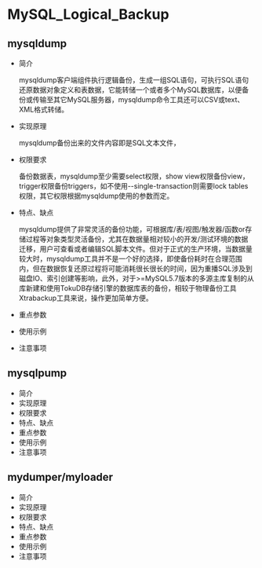 # 			MySQL_Logical_Backup

## mysqldump

- 简介

  mysqldump客户端组件执行逻辑备份，生成一组SQL语句，可执行SQL语句还原数据对象定义和表数据，它能转储一个或者多个MySQL数据库，以便备份或传输至其它MySQL服务器，mysqldump命令工具还可以CSV或text、XML格式转储。

- 实现原理

  mysqldump备份出来的文件内容即是SQL文本文件，

- 权限要求

  备份数据表，mysqldump至少需要select权限，show view权限备份view，trigger权限备份triggers，如不使用--single-transaction则需要lock tables权限，其它权限根据mysqldump使用的参数而定。

- 特点、缺点

  mysqldump提供了非常灵活的备份功能，可根据库/表/视图/触发器/函数or存储过程等对象类型灵活备份，尤其在数据量相对较小的开发/测试环境的数据迁移，用户可查看或者编辑SQL脚本文件。但对于正式的生产环境，当数据量较大时，mysqldump工具并不是一个好的选择，即使备份耗时在合理范围内，但在数据恢复还原过程将可能消耗很长很长的时间，因为重播SQL涉及到磁盘IO、索引创建等影响，此外，对于>=MySQL5.7版本的多源主库复制的从库新建和使用TokuDB存储引擎的数据库表的备份，相较于物理备份工具Xtrabackup工具来说，操作更加简单方便。

- 重点参数

- 使用示例

- 注意事项

## mysqlpump

- 简介
- 实现原理
- 权限要求
- 特点、缺点
- 重点参数
- 使用示例
- 注意事项

## mydumper/myloader

- 简介
- 实现原理
- 权限要求
- 特点、缺点
- 重点参数
- 使用示例
- 注意事项

